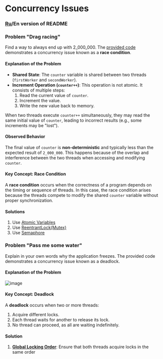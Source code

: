 # Concurrency Issues

### [Ru](./README_RU.md)/En version of README

### Problem "Drag racing"
Find a way to always end up with 2_000_000.
The [provided code](./src/main/kotlin/prblemDragRacing/problem.kt) demonstrates a concurrency issue known as a **race condition**.
#### Explanation of the Problem
- **Shared State**: The `counter` variable is shared between two threads (`firstWorker` and `secondWorker`).
- **Increment Operation (`counter++`)**: This operation is not atomic. It consists of multiple steps:
  1. Read the current value of `counter`.
  2. Increment the value.
  3. Write the new value back to memory.

 When two threads execute `counter++` simultaneously, they may read the same initial value of `counter`, leading to incorrect results (e.g., some increments may be "lost").
#### Observed Behavior
The final value of `counter` is **non-deterministic** and typically less than the expected result of `2_000_000`. This happens because of the overlap and interference between the two threads when accessing and modifying `counter`.

#### Key Concept: Race Condition
A **race condition** occurs when the correctness of a program depends on the timing or sequence of threads. In this case, the race condition arises because the threads compete to modify the shared `counter` variable without proper synchronization.
#### Solutions
1. Use [Atomic Variables](./src/main/kotlin/prblemDragRacing/solutionWithAtomic.kt)
2. Use [ReentrantLock(Mutex)](./src/main/kotlin/prblemDragRacing/solutionWithReentrantLock.kt)
3. Use [Semaphore](./src/main/kotlin/prblemDragRacing/solutionWithSemaphore.kt)

### Problem "Pass me some water"
Explain in your own words why the application freezes. The provided code demonstrates a concurrency issue known as a deadlock.
#### Explanation of the Problem
![image](https://github.com/user-attachments/assets/15378405-5291-4751-938a-762431412e51)

#### Key Concept: Deadlock
A **deadlock** occurs when two or more threads:
1. Acquire different locks.
2. Each thread waits for another to release its lock.
3. No thread can proceed, as all are waiting indefinitely.
#### Solution
1. **[Global Locking Order](./src/main/kotlin/problemPassMeSomeWater/solution.kt)**:
   Ensure that both threads acquire locks in the same order
